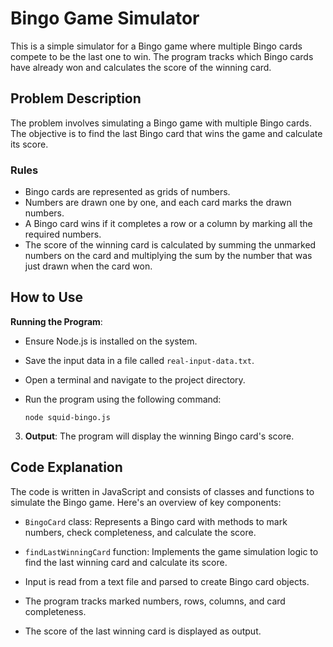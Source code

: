 # Bingo Game Simulator

This is a simple simulator for a Bingo game where multiple Bingo cards compete to be the last one to win. The program tracks which Bingo cards have already won and calculates the score of the winning card.

## Problem Description

The problem involves simulating a Bingo game with multiple Bingo cards. The objective is to find the last Bingo card that wins the game and calculate its score.

### Rules

- Bingo cards are represented as grids of numbers.
- Numbers are drawn one by one, and each card marks the drawn numbers.
- A Bingo card wins if it completes a row or a column by marking all the required numbers.
- The score of the winning card is calculated by summing the unmarked numbers on the card and multiplying the sum by the number that was just drawn when the card won.

## How to Use

**Running the Program**: 

- Ensure Node.js is installed on the system.
- Save the input data in a file called `real-input-data.txt`.
- Open a terminal and navigate to the project directory.
- Run the program using the following command:

  ```
  node squid-bingo.js
  ```

3. **Output**: The program will display the winning Bingo card's score.

## Code Explanation

The code is written in JavaScript and consists of classes and functions to simulate the Bingo game. Here's an overview of key components:

- `BingoCard` class: Represents a Bingo card with methods to mark numbers, check completeness, and calculate the score.

- `findLastWinningCard` function: Implements the game simulation logic to find the last winning card and calculate its score.

- Input is read from a text file and parsed to create Bingo card objects.

- The program tracks marked numbers, rows, columns, and card completeness.

- The score of the last winning card is displayed as output.
